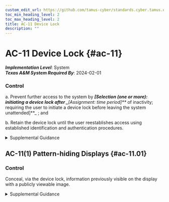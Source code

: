 ```yaml
---
custom_edit_url: https://github.com/tamus-cyber/standards.cyber.tamus.edu/tree/main/static/content/tamus.edu/TAMUS_profile.xml
toc_min_heading_level: 2
toc_max_heading_level: 2
title: AC-11 Device Lock
description: ""
---
```


# AC-11 Device Lock {#ac-11}

_**Implementation Level**_: System\
_**Texas A&M System Required By**_: 2024-02-01

### Control

a. Prevent further access to the system by _**[Selection (one or more): initiating a device lock after _**[Assignment: time period]**_ of inactivity; requiring the user to initiate a device lock before leaving the system unattended]**_ ; and

b. Retain the device lock until the user reestablishes access using established identification and authentication procedures.

<details>
  <summary>Supplemental Guidance</summary>

a. Prevent further access to the system by _**[Selection (one or more): initiating a device lock after _**[Assignment: time period]**_ of inactivity; requiring the user to initiate a device lock before leaving the system unattended]**_ ; and

b. Retain the device lock until the user reestablishes access using established identification and authentication procedures.

</details>

## AC-11(1) Pattern-hiding Displays {#ac-11.01}

### Control

Conceal, via the device lock, information previously visible on the display with a publicly viewable image.

<details>
  <summary>Supplemental Guidance</summary>

Conceal, via the device lock, information previously visible on the display with a publicly viewable image.

</details>

